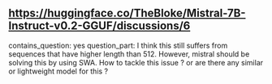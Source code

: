 ## https://huggingface.co/TheBloke/Mistral-7B-Instruct-v0.2-GGUF/discussions/6

contains_question: yes
question_part: I think this still suffers from sequences that have higher length than 512. However, mistral should be solving this by using SWA. How to tackle this issue ? or are there any similar or lightweight model for this ?